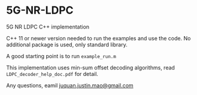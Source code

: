 # 5G-NR-LDPC
5G NR LDPC C++ implementation

C++ 11 or newer version needed to run the examples and use the code. No additional package is used, only standard library.

A good starting point is to run `example_run.m`

This implementation uses min-sum offset decoding algorithms, read `LDPC_decoder_help_doc.pdf` for detail.

Any questions, eamil juquan.justin.mao@gmail.com 
